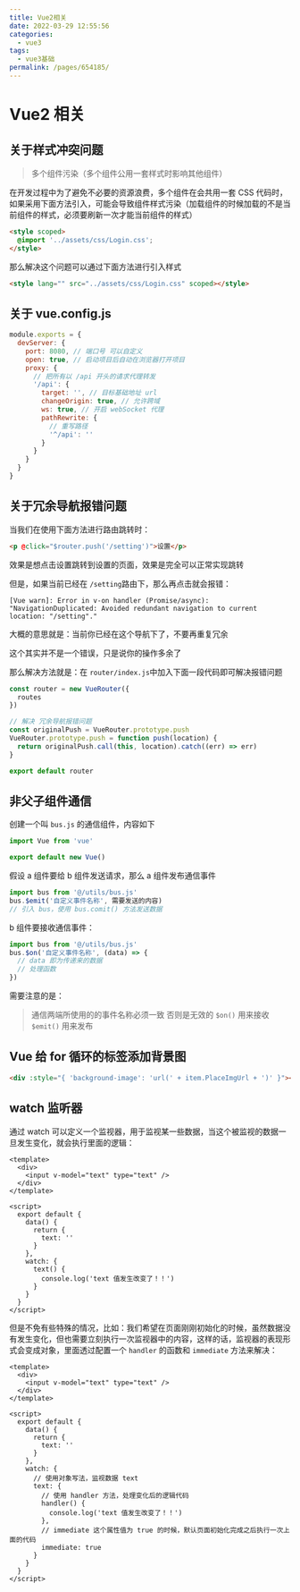 ```yaml
---
title: Vue2相关
date: 2022-03-29 12:55:56
categories: 
  - vue3
tags: 
  - vue3基础
permalink: /pages/654185/
---
```

<!-- more -->

# Vue2 相关

## 关于样式冲突问题

> 多个组件污染（多个组件公用一套样式时影响其他组件）

在开发过程中为了避免不必要的资源浪费，多个组件在会共用一套 CSS 代码时，如果采用下面方法引入，可能会导致组件样式污染（加载组件的时候加载的不是当前组件的样式，必须要刷新一次才能当前组件的样式）

```html
<style scoped>
  @import '../assets/css/Login.css';
</style>
```

那么解决这个问题可以通过下面方法进行引入样式

```html
<style lang="" src="../assets/css/Login.css" scoped></style>
```

## 关于 vue.config.js

```js
module.exports = {
  devServer: {
    port: 8080, // 端口号 可以自定义
    open: true, // 启动项目后自动在浏览器打开项目
    proxy: {
      // 把所有以 /api 开头的请求代理转发
      '/api': {
        target: '', // 目标基础地址 url
        changeOrigin: true, // 允许跨域
        ws: true, // 开启 webSocket 代理
        pathRewrite: {
          // 重写路径
          '^/api': ''
        }
      }
    }
  }
}
```

## 关于冗余导航报错问题

当我们在使用下面方法进行路由跳转时：

```html
<p @click="$router.push('/setting')">设置</p>
```

效果是想点击设置跳转到设置的页面，效果是完全可以正常实现跳转

但是，如果当前已经在 `/setting`路由下，那么再点击就会报错：

```shell
[Vue warn]: Error in v-on handler (Promise/async): "NavigationDuplicated: Avoided redundant navigation to current location: "/setting"."
```

大概的意思就是：当前你已经在这个导航下了，不要再重复冗余

这个其实并不是一个错误，只是说你的操作多余了

那么解决方法就是：在 `router/index.js`中加入下面一段代码即可解决报错问题

```js
const router = new VueRouter({
  routes
})

// 解决 冗余导航报错问题
const originalPush = VueRouter.prototype.push
VueRouter.prototype.push = function push(location) {
  return originalPush.call(this, location).catch((err) => err)
}

export default router
```

## 非父子组件通信

创建一个叫 `bus.js` 的通信组件，内容如下

```js
import Vue from 'vue'

export default new Vue()
```

假设 a 组件要给 b 组件发送请求，那么 a 组件发布通信事件

```js
import bus from '@/utils/bus.js'
bus.$emit('自定义事件名称', 需要发送的内容)
// 引入 bus，使用 bus.comit() 方法发送数据
```

b 组件要接收通信事件：

```js
import bus from '@/utils/bus.js'
bus.$on('自定义事件名称', (data) => {
  // data 即为传递来的数据
  // 处理函数
})
```

需要注意的是：

> 通信两端所使用的的事件名称必须一致 否则是无效的
> `$on()` 用来接收 `$emit()` 用来发布

## Vue 给 for 循环的标签添加背景图

```html
<div :style="{ 'background-image': 'url(' + item.PlaceImgUrl + ')' }"></div>
```

## watch 监听器

通过 watch 可以定义一个监视器，用于监视某一些数据，当这个被监视的数据一旦发生变化，就会执行里面的逻辑：

```vue
<template>
  <div>
    <input v-model="text" type="text" />
  </div>
</template>

<script>
  export default {
    data() {
      return {
        text: ''
      }
    },
    watch: {
      text() {
        console.log('text 值发生改变了！！')
      }
    }
  }
</script>
```

但是不免有些特殊的情况，比如：我们希望在页面刚刚初始化的时候，虽然数据没有发生变化，但也需要立刻执行一次监视器中的内容，这样的话，监视器的表现形式会变成对象，里面透过配置一个 `handler` 的函数和 `immediate` 方法来解决：

```vue
<template>
  <div>
    <input v-model="text" type="text" />
  </div>
</template>

<script>
  export default {
    data() {
      return {
        text: ''
      }
    },
    watch: {
      // 使用对象写法，监视数据 text
      text: {
        // 使用 handler 方法，处理变化后的逻辑代码
        handler() {
          console.log('text 值发生改变了！！')
        },
        // immediate 这个属性值为 true 的时候，默认页面初始化完成之后执行一次上面的代码
        immediate: true
      }
    }
  }
</script>
```
